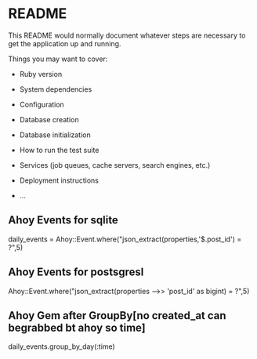# README

This README would normally document whatever steps are necessary to get the
application up and running.

Things you may want to cover:

* Ruby version

* System dependencies

* Configuration

* Database creation

* Database initialization

* How to run the test suite

* Services (job queues, cache servers, search engines, etc.)

* Deployment instructions

* ...

 Ahoy Events for sqlite
 ------------------------
  daily_events = Ahoy::Event.where("json_extract(properties,'$.post_id') = ?",5)
 
 Ahoy Events for postsgresl
 ------------------------
 Ahoy::Event.where("json_extract(properties -->> 'post_id' as bigint) = ?",5)

 Ahoy Gem after GroupBy[no created_at can begrabbed bt ahoy so time]
 ----------------------
 daily_events.group_by_day(:time)